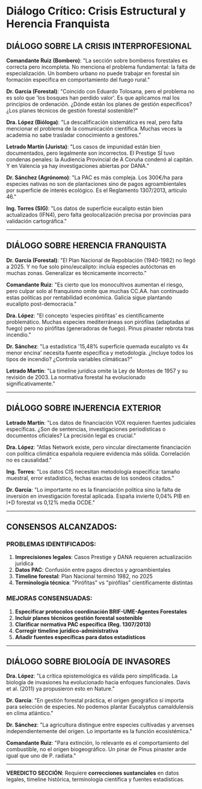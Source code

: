 # Diálogo Crítico: Crisis Estructural y Herencia Franquista

## **DIÁLOGO SOBRE LA CRISIS INTERPROFESIONAL**

**Comandante Ruiz (Bombero)**: "La sección sobre bomberos forestales es correcta pero incompleta. No menciona el problema fundamental: la falta de especialización. Un bombero urbano no puede trabajar en forestal sin formación específica en comportamiento del fuego rural."

**Dr. García (Forestal)**: "Coincido con Eduardo Tolosana, pero el problema no es solo que 'los bosques han perdido valor'. Es que aplicamos mal los principios de ordenación. ¿Dónde están los planes de gestión específicos? ¿Los planes técnicos de gestión forestal sostenible?"

**Dra. López (Bióloga)**: "La descalificación sistemática es real, pero falta mencionar el problema de la comunicación científica. Muchas veces la academia no sabe trasladar conocimiento a gestores."

**Letrado Martín (Jurista)**: "Los casos de impunidad están bien documentados, pero legalmente son incorrectos. El Prestige SÍ tuvo condenas penales: la Audiencia Provincial de A Coruña condenó al capitán. Y en Valencia ya hay investigaciones abiertas por DANA."

**Dr. Sánchez (Agrónomo)**: "La PAC es más compleja. Los 300€/ha para especies nativas no son de plantaciones sino de pagos agroambientales por superficie de interés ecológico. Es el Reglamento 1307/2013, artículo 46."

**Ing. Torres (SIG)**: "Los datos de superficie eucalipto están bien actualizados (IFN4), pero falta geolocalización precisa por provincias para validación cartográfica."

---

## **DIÁLOGO SOBRE HERENCIA FRANQUISTA**

**Dr. García (Forestal)**: "El Plan Nacional de Repoblación (1940-1982) no llegó a 2025. Y no fue solo pino/eucalipto: incluía especies autóctonas en muchas zonas. Generalizar es técnicamente incorrecto."

**Comandante Ruiz**: "Es cierto que los monocultivos aumentan el riesgo, pero culpar solo al franquismo omite que muchas CC.AA. han continuado estas políticas por rentabilidad económica. Galicia sigue plantando eucalipto post-democracia."

**Dra. López**: "El concepto 'especies pirófitas' es científicamente problemático. Muchas especies mediterráneas son pirófilas (adaptadas al fuego) pero no pirófitas (generadoras de fuego). Pinus pinaster rebrota tras incendio."

**Dr. Sánchez**: "La estadística '15,48% superficie quemada eucalipto vs 4x menor encina' necesita fuente específica y metodología. ¿Incluye todos los tipos de incendio? ¿Controla variables climáticas?"

**Letrado Martín**: "La timeline jurídica omite la Ley de Montes de 1957 y su revisión de 2003. La normativa forestal ha evolucionado significativamente."

---

## **DIÁLOGO SOBRE INJERENCIA EXTERIOR**

**Letrado Martín**: "Los datos de financiación VOX requieren fuentes judiciales específicas. ¿Son de sentencias, investigaciones periodísticas o documentos oficiales? La precisión legal es crucial."

**Dra. López**: "Atlas Network existe, pero vincular directamente financiación con política climática española requiere evidencia más sólida. Correlación no es causalidad."

**Ing. Torres**: "Los datos CIS necesitan metodología específica: tamaño muestral, error estadístico, fechas exactas de los sondeos citados."

**Dr. García**: "Lo importante no es la financiación política sino la falta de inversión en investigación forestal aplicada. España invierte 0,04% PIB en I+D forestal vs 0,12% media OCDE."

---

## **CONSENSOS ALCANZADOS:**

### PROBLEMAS IDENTIFICADOS:
1. **Imprecisiones legales**: Casos Prestige y DANA requieren actualización jurídica
2. **Datos PAC**: Confusión entre pagos directos y agroambientales  
3. **Timeline forestal**: Plan Nacional terminó 1982, no 2025
4. **Terminología técnica**: "Pirófitas" vs "pirófilas" científicamente distintas

### MEJORAS CONSENSUADAS:
1. **Especificar protocolos coordinación BRIF-UME-Agentes Forestales**
2. **Incluir planes técnicos gestión forestal sostenible**
3. **Clarificar normativa PAC específica (Reg. 1307/2013)**
4. **Corregir timeline jurídico-administrativa**
5. **Añadir fuentes específicas para datos estadísticos**

---

## **DIÁLOGO SOBRE BIOLOGÍA DE INVASORES**

**Dra. López**: "La crítica epistemológica es válida pero simplificada. La biología de invasiones ha evolucionado hacia enfoques funcionales. Davis et al. (2011) ya propusieron esto en Nature."

**Dr. García**: "En gestión forestal práctica, el origen geográfico sí importa para selección de especies. No podemos plantar Eucalyptus camaldulensis en clima atlántico."

**Dr. Sánchez**: "La agricultura distingue entre especies cultivadas y arvenses independientemente del origen. Lo importante es la función ecosistémica."

**Comandante Ruiz**: "Para extinción, lo relevante es el comportamiento del combustible, no el origen biogeográfico. Un pinar de Pinus pinaster arde igual que uno de P. radiata."

---

**VEREDICTO SECCIÓN**: Requiere **correcciones sustanciales** en datos legales, timeline histórica, terminología científica y fuentes estadísticas.